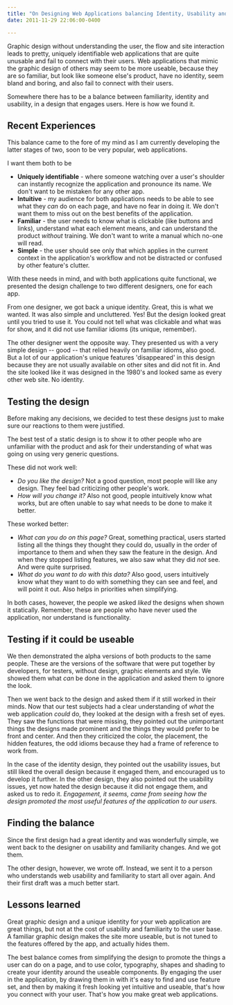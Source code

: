 ```yaml
---
title: "On Designing Web Applications balancing Identity, Usability and Familiarity"
date: 2011-11-29 22:06:00-0400

---
```


Graphic design without understanding the user, the flow and site interaction leads to pretty, uniquely identifiable web applications that are quite unusable and fail to connect with their users. Web applications that mimic the graphic design of others may seem to be more useable, because they are so familiar, but look like someone else's product, have no identity, seem bland and boring, and also fail to connect with their users.

Somewhere there has to be a balance between familiarity, identity and usability, in a design that engages users. Here is how we found it.

<!--more-->

## Recent Experiences

This balance came to the fore of my mind as I am currently developing the latter stages of two, soon to be very popular, web applications.

I want them both to be

* **Uniquely identifiable** - where someone watching over a user's shoulder can instantly recognize the application and pronounce its name. We don't want to be mistaken for any other app.
* **Intuitive** - my audience for both applications needs to be able to see what they *can* do on each page, and have no fear in doing it. We don't want them to miss out on the best benefits of the application.
* **Familiar** - the user needs to know what is clickable (like buttons and links), understand what each element means, and can understand the product *without* training. We don't want to write a manual which no-one will read.
* **Simple** - the user should see only that which applies in the current context in the application's workflow and not be distracted or confused by other feature's clutter.

With these needs in mind, and with both applications quite functional, we presented the design challenge to two different designers, one for each app.

From one designer, we got back a unique identity.  Great, this is what we wanted. It was also simple and uncluttered. Yes! But the design looked great until you tried to use it.  You could not tell what was clickable and what was for show, and it did not use familiar idioms (its unique, remember).

The other designer went the opposite way. They presented us with a very simple design -- good -- that relied heavily on familiar idioms, also good. But a lot of our application's unique features 'disappeared' in this design because they are not usually available on other sites and did not fit in.  And the site looked like it was designed in the 1980's and looked same as every other web site.  No identity.

## Testing the design

Before making any decisions, we decided to test these designs just to make sure our reactions to them were justified.

The best test of a static design is to show it to other people who are unfamiliar with the product and ask for their understanding of what was going on using very generic questions.

These did not work well:

* *Do you like the design?* Not a good question, most people will like any design.  They feel bad criticizing other people's work.
* *How will you change it?* Also not good, people intuitively know what works, but are often unable to say what needs to be done to make it better.

These worked better:

* *What can you do on this page?* Great, something practical, users started listing all the things they thought they could do, usually in the order of importance to them and when they saw the feature in the design. And when they stopped listing features, we also saw what they did *not* see. And were quite surprised.
* *What do you want to do with this data?* Also good, users intuitively know what they want to do with something they can see and feel, and will point it out. Also helps in priorities when simplifying.

In both cases, however, the people we asked *liked* the designs when shown it statically.  Remember, these are people who have never used the application, nor understand is functionality.

## Testing if it could be useable

We then demonstrated the alpha versions of both products to the same people. These are the versions of the software that were put together by developers, for testers, without design, graphic elements and style.  We showed them what *can* be done in the application and asked them to ignore the look.

Then we went back to the design and asked them if it still worked in their minds.  Now that our test subjects had a clear understanding of *what* the web application *could* do, they looked at the design with a fresh set of eyes. They saw the functions that were missing, they pointed out the unimportant things the designs made prominent and the things they would prefer to be front and center. And then they criticized the color, the placement, the hidden features, the odd idioms because they had a frame of reference to work from.

In the case of the identity design, they pointed out the usability issues, but still liked the overall design because it engaged them, and encouraged us to develop it further.  In the other design, they also pointed out the usability issues, yet now hated the design because it did not engage them, and asked us to redo it. *Engagement, it seems, came from seeing how the design promoted the most useful features of the application to our users.*

## Finding the balance

Since the first design had a great identity and was wonderfully simple, we went back to the designer on usability and familiarity changes. And we got them.

The other design, however, we wrote off. Instead, we sent it to a person who understands web usability and familiarity to start all over again. And their first draft was a much better start.

## Lessons learned

Great graphic design and a unique identity for your web application are great things, but not at the cost of usability and familiarity to the user base.  A familiar graphic design makes the site more useable, but is not tuned to the features offered by the app, and actually hides them.

The best balance comes from simplifying the design to promote the things a user can do on a page, and to use color, typography, shapes and shading to create your identity around the useable components. By engaging the user in the application, by drawing them in with it's easy to find and use feature set, and then by making it fresh looking yet intuitive and useable, that's how you connect with your user. That's how you make great web applications.
